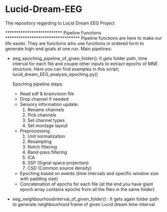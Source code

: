 # Lucid-Dream-EEG
The repository regarding to Lucid Dream EEG Project


************************** Pipeline Functions **********************************
Pipeline functions are here to make our life easier. They are functions who use functions in ordered form to generate high-end goals at one run. 
Main pipelines:
* eeg_epoching_pipeline_of_given_folder(): It gets folder path, time interval for each file and couple other inputs to extract epochs of MNE structure.
  Here you can find examples in this script; lucid_dream_EEG_analysis_epoching.py() 
  
  Epoching pipeline steps:
  - Read edf & brainvision file
  - Drop channel if needed
  - Sensory information update:
    1) Rename channels
    2) Pick channels
    3) Set channel types
    4) Set montage layout
  - Preprocessing
    1) Unit normalization
    2) Resampling
    3) Notch filtering
    4) Band-pass filtering
    5) ICA
    6) SSP (Signal space projection)
    7) CSD (Common source density)
  - Epoching based on events (time intervals and specific window size with padding size)
  - Concatenation of epochs for each file (at the end you have giant epoch array contains epochs from all the files in the same folder).
  
* eeg_neighbourhoodinterval_of_given_folder() : It gets again folder path to generate neighbourhood frame of given Lucid dream time-interval.
